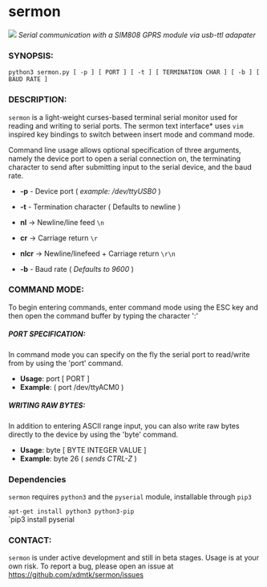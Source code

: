 # sermon
![](https://s3.amazonaws.com/xdmtk-test-group/sermon-demo.gif)
_Serial communication with a SIM808 GPRS module via usb-ttl adapater_

### SYNOPSIS: 

`python3 sermon.py [ -p ] [ PORT ] [ -t ] [ TERMINATION CHAR ] [ -b ] [ BAUD RATE ]`

### DESCRIPTION: 

`sermon` is a light-weight curses-based terminal serial monitor used for reading and writing to serial ports. The sermon text 
interface*  uses `vim` inspired key bindings to switch between insert mode and command mode. 

Command line usage allows optional specification of three arguments, namely the device port to open a serial connection
on, the terminating character to send after submitting input to the serial device, and the baud rate. 


* **-p**  - Device port ( _example: /dev/ttyUSB0_ )

* **-t**  - Termination character ( Defaults to newline )

* **nl** -> Newline/line feed `\n`

* **cr** -> Carriage return `\r`

* **nlcr** -> Newline/linefeed + Carriage return `\r\n`

* **-b**  - Baud rate ( _Defaults to 9600_ )



### COMMAND MODE:

To begin entering commands, enter command mode using the ESC key and then open the command buffer by 
typing the character ':' 


##### PORT SPECIFICATION: 

In command mode you can specify on the fly the serial port to read/write from by using the 'port' command. 

* **Usage**: port [ PORT ]
* **Example**: ( port /dev/ttyACM0 )


##### WRITING RAW BYTES:

In addition to entering ASCII range input, you can also write raw bytes directly to the device by using the 'byte' 
command. 

* **Usage**: byte [ BYTE INTEGER VALUE ] <br> 
* **Example**: byte 26  ( _sends CTRL-Z_ ) 


### Dependencies
 `sermon` requires `python3` and the `pyserial` module, installable through `pip3`

`apt-get install python3 python3-pip` <br>
`pip3 install pyserial



### CONTACT:

`sermon` is under active development and still in beta stages. Usage is at your own risk. To report a bug, please open an 
issue at https://github.com/xdmtk/sermon/issues
